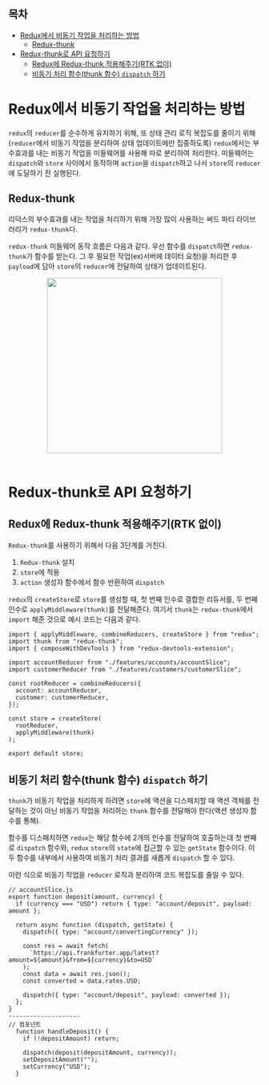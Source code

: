 <h2>목차</h2>

- [Redux에서 비동기 작업을 처리하는 방법](#redux에서-비동기-작업을-처리하는-방법)
  - [Redux-thunk](#redux-thunk)
- [Redux-thunk로 API 요청하기](#redux-thunk로-api-요청하기)
  - [Redux에 Redux-thunk 적용해주기(RTK 없이)](#redux에-redux-thunk-적용해주기rtk-없이)
  - [비동기 처리 함수(thunk 함수) `dispatch` 하기](#비동기-처리-함수thunk-함수-dispatch-하기)

# Redux에서 비동기 작업을 처리하는 방법

`redux`의 `reducer`를 순수하게 유지하기 위해, 또 상태 관리 로직 복잡도를 줄이기 위해(`reducer`에서 비동기 작업을 분리하여 상태 업데이트에만 집중하도록) `redux`에서는 부수효과를 내는 비동기 작업을 미들웨어를 사용해 따로 분리하여 처리한다. 미들웨어는 `dispatch`와 `store` 사이에서 동작하며 `action`을 `dispatch`하고 나서 `store`의 `reducer`에 도달하기 전 실행된다.

## Redux-thunk

리덕스의 부수효과를 내는 작업을 처리하기 위해 가장 많이 사용하는 써드 파티 라이브러리가 `redux-thunk`다.

`redux-thunk` 미들웨어 동작 흐름은 다음과 같다. 우선 함수를 `dispatch`하면 `redux-thunk`가 함수를 받는다. 그 후 필요한 작업(ex)서버에 데이터 요청)을 처리한 후 `payload`에 담아 `store`의 `reducer`에 전달하여 상태가 업데이트된다.

<div style="text-align: center">
  <img src="./img/ReduxAsyncDataFlowDiagramX.gif" width="350px"  style="margin: 0 auto"/>
</div>
</br>

# Redux-thunk로 API 요청하기

## Redux에 Redux-thunk 적용해주기(RTK 없이)

`Redux-thunk`를 사용하기 위해서 다음 3단계를 거친다.

1. `Redux-thunk` 설치
2. `store`에 적용
3. `action` 생성자 함수에서 함수 반환하여 `dispatch`

`redux`의 `createStore`로 `store`를 생성할 때, 첫 번째 인수로 결합한 리듀서를, 두 번째 인수로 `applyMiddleware(thunk)`를 전달해준다. 여기서 `thunk`는 `redux-thunk`에서 `import` 해준 것으로 예시 코드는 다음과 같다.

<!-- `applyMiddleware`로 `thunk` 적용 -->
<!-- `redux-devtools-extension`의 `composeWithDevTools`로 -->

```
import { applyMiddleware, combineReducers, createStore } from "redux";
import thunk from "redux-thunk";
import { composeWithDevTools } from "redux-devtools-extension";

import accountReducer from "./features/accounts/accountSlice";
import customerReducer from "./features/customers/customerSlice";

const rootReducer = combineReducers({
  account: accountReducer,
  customer: customerReducer,
});

const store = createStore(
  rootReducer,
  applyMiddleware(thunk)
);

export default store;
```

## 비동기 처리 함수(thunk 함수) `dispatch` 하기

`thunk`가 비동기 작업을 처리하게 하려면 `store`에 액션을 디스패치할 때 액션 객체를 전달하는 것이 아닌 비동기 작업을 처리하는 `thunk` 함수를 전달해야 한다(액션 생성자 함수를 통해).

함수를 디스패치하면 `redux`는 해당 함수에 2개의 인수를 전달하여 호출하는데 첫 번째로 `dispatch` 함수와, `redux` `store`의 `state`에 접근할 수 있는 `getState` 함수이다. 이 두 함수를 내부에서 사용하여 비동기 처리 결과를 새롭게 `dispatch` 할 수 있다.

이런 식으로 비동기 작업을 `reducer` 로직과 분리하여 코드 복잡도를 줄일 수 있다.

```
// accountSlice.js
export function deposit(amount, currency) {
  if (currency === "USD") return { type: "account/deposit", payload: amount };

  return async function (dispatch, getState) {
    dispatch({ type: "account/convertingCurrency" });

    const res = await fetch(
      `https://api.frankfurter.app/latest?amount=${amount}&from=${currency}&to=USD`
    );
    const data = await res.json();
    const converted = data.rates.USD;

    dispatch({ type: "account/deposit", payload: converted });
  };
}
--------------------
// 컴포넌트
  function handleDeposit() {
    if (!depositAmount) return;

    dispatch(deposit(depositAmount, currency));
    setDepositAmount("");
    setCurrency("USD");
  }
```

